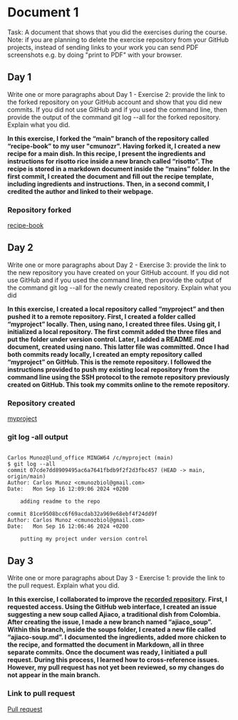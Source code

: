 # Document 1

Task: 
A document that shows that you did the exercises during the course. Note: if you are planning to delete the exercise repository from your GitHub projects, instead of sending links to your work you can send PDF screenshots e.g. by doing "print to PDF" with your browser.


## Day 1

Write one or more paragraphs about Day 1 - Exercise 2: provide the link to the forked repository on your GitHub account and show that you did new commits. If you did not use GitHub and if you used the command line, then provide the output of the command git log --all for the forked repository. Explain what you did.


**In this exercise, I forked the “main” branch of the repository called “recipe-book” to my user "cmunozr". Having forked it, I created a new recipe for a main dish. In this recipe, I present the ingredients and instructions for risotto rice inside a new branch called “risotto”. The recipe is stored in a markdown document inside the “mains” folder. In the first commit, I created the document and fill out the recipe template, including ingredients and instructions. Then, in a second commit, I credited the author and linked to their webpage.**

### Repository forked

[recipe-book](https://github.com/cmunozr/recipe-book)

## Day 2

Write one or more paragraphs about Day 2 - Exercise 3: provide the link to the new repository you have created on your GitHub account. If you did not use GitHub and if you used the command line, then provide the output of the command git log --all for the newly created repository. Explain what you did


**In this exercise, I created a local repository called “myproject” and then pushed it to a remote repository. First, I created a folder called “myproject” locally. Then, using nano, I created three files. Using git, I initialized a local repository. The first commit added the three files and put the folder under version control. Later, I added a README.md document, created using nano. This latter file was committed. Once I had both commits ready locally, I created an empty repository called “myproject” on GitHub. This is the remote repository. I followed the instructions provided to push my existing local repository from the command line using the SSH protocol to the remote repository previously created on GitHub. This took my commits online to the remote repository.**

### Repository created

[myproject](https://github.com/cmunozr/myproject)

### git log -all output

```

Carlos Munoz@lund_office MINGW64 /c/myproject (main)
$ git log --all
commit 07cde7dd8909495ac6a7641fbdb9f2f2d3fbc457 (HEAD -> main, origin/main)
Author: Carlos Munoz <cmunozbiol@gmail.com>
Date:   Mon Sep 16 12:09:06 2024 +0200

    adding readme to the repo

commit 81ce9508bcc6f69acdab32a969e68ebf4f24dd9f
Author: Carlos Munoz <cmunozbiol@gmail.com>
Date:   Mon Sep 16 12:06:46 2024 +0200

    putting my project under version control

```

## Day 3

Write one or more paragraphs about Day 3 - Exercise 1: provide the link to the pull request. Explain what you did.

**In this exercise, I collaborated to improve the [recorded repository](https://github.com/cr-workshop-exercises). First, I requested access. Using the GitHub web interface, I created an issue suggesting a new soup called Ajiaco, a traditional dish from Colombia. After creating the issue, I made a new branch named “ajiaco_soup”. Within this branch, inside the soups folder, I created a new file called “ajiaco-soup.md”. I documented the ingredients, added more chicken to the recipe, and formatted the document in Markdown, all in three separate commits. Once the document was ready, I initiated a pull request. During this process, I learned how to cross-reference issues. However, my pull request has not yet been reviewed, so my changes do not appear in the main branch.**

### Link to pull request

[Pull request](https://github.com/cr-workshop-exercises/centralized-workflow-exercise-recorded/issues/5)
